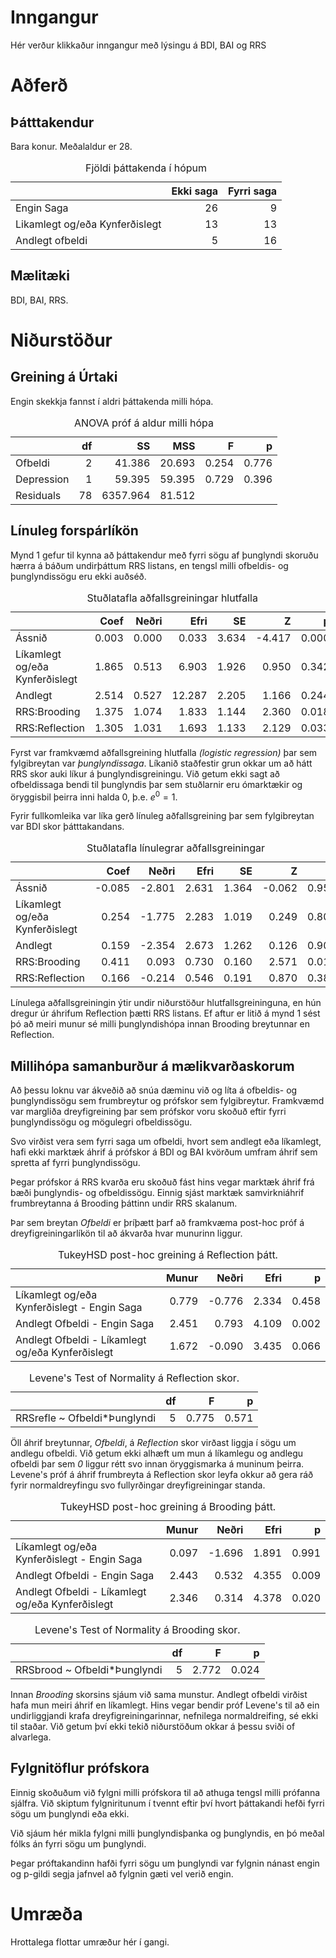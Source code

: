 





Inngangur
=========

Hér verður klikkaður inngangur með lýsingu á BDI, BAI og RRS

Aðferð
======

Þátttakendur
------------

Bara konur. Meðalaldur er 28.

<table>
<caption>Fjöldi þáttakenda í hópum</caption>
<thead>
<tr class="header">
<th></th>
<th align="right">Ekki saga</th>
<th align="right">Fyrri saga</th>
</tr>
</thead>
<tbody>
<tr class="odd">
<td>Engin Saga</td>
<td align="right">26</td>
<td align="right">9</td>
</tr>
<tr class="even">
<td>Likamlegt og/eða Kynferðislegt</td>
<td align="right">13</td>
<td align="right">13</td>
</tr>
<tr class="odd">
<td>Andlegt ofbeldi</td>
<td align="right">5</td>
<td align="right">16</td>
</tr>
</tbody>
</table>

Mælitæki
--------

BDI, BAI, RRS.

Niðurstöður
===========

Greining á Úrtaki
-----------------

Engin skekkja fannst í aldri þáttakenda milli hópa.

<table>
<caption>ANOVA próf á aldur milli hópa</caption>
<thead>
<tr class="header">
<th></th>
<th align="right">df</th>
<th align="right">SS</th>
<th align="right">MSS</th>
<th align="right">F</th>
<th align="right">p</th>
</tr>
</thead>
<tbody>
<tr class="odd">
<td>Ofbeldi</td>
<td align="right">2</td>
<td align="right">41.386</td>
<td align="right">20.693</td>
<td align="right">0.254</td>
<td align="right">0.776</td>
</tr>
<tr class="even">
<td>Depression</td>
<td align="right">1</td>
<td align="right">59.395</td>
<td align="right">59.395</td>
<td align="right">0.729</td>
<td align="right">0.396</td>
</tr>
<tr class="odd">
<td>Residuals</td>
<td align="right">78</td>
<td align="right">6357.964</td>
<td align="right">81.512</td>
<td align="right"></td>
<td align="right"></td>
</tr>
</tbody>
</table>

Línuleg forspárlíkön
--------------------

Mynd 1 gefur til kynna að þáttakendur með fyrri sögu af þunglyndi
skoruðu hærra á báðum undirþáttum RRS listans, en tengsl milli ofbeldis-
og þunglyndissögu eru ekki auðséð.

<table>
<caption>Stuðlatafla aðfallsgreiningar hlutfalla</caption>
<thead>
<tr class="header">
<th></th>
<th align="right">Coef</th>
<th align="right">Neðri</th>
<th align="right">Efri</th>
<th align="right">SE</th>
<th align="right">Z</th>
<th align="right">p</th>
</tr>
</thead>
<tbody>
<tr class="odd">
<td>Ássnið</td>
<td align="right">0.003</td>
<td align="right">0.000</td>
<td align="right">0.033</td>
<td align="right">3.634</td>
<td align="right">-4.417</td>
<td align="right">0.000</td>
</tr>
<tr class="even">
<td>Líkamlegt og/eða Kynferðislegt</td>
<td align="right">1.865</td>
<td align="right">0.513</td>
<td align="right">6.903</td>
<td align="right">1.926</td>
<td align="right">0.950</td>
<td align="right">0.342</td>
</tr>
<tr class="odd">
<td>Andlegt</td>
<td align="right">2.514</td>
<td align="right">0.527</td>
<td align="right">12.287</td>
<td align="right">2.205</td>
<td align="right">1.166</td>
<td align="right">0.244</td>
</tr>
<tr class="even">
<td>RRS:Brooding</td>
<td align="right">1.375</td>
<td align="right">1.074</td>
<td align="right">1.833</td>
<td align="right">1.144</td>
<td align="right">2.360</td>
<td align="right">0.018</td>
</tr>
<tr class="odd">
<td>RRS:Reflection</td>
<td align="right">1.305</td>
<td align="right">1.031</td>
<td align="right">1.693</td>
<td align="right">1.133</td>
<td align="right">2.129</td>
<td align="right">0.033</td>
</tr>
</tbody>
</table>

Fyrst var framkvæmd aðfallsgreining hlutfalla *(logistic regression)*
þar sem fylgibreytan var *þunglyndissaga*. Líkanið staðfestir grun okkar
um að hátt RRS skor auki líkur á þunglyndisgreiningu. Við getum ekki
sagt að ofbeldissaga bendi til þunglyndis þar sem stuðlarnir eru
ómarktækir og öryggisbil þeirra inni halda 0, þ.e. *e*<sup>0</sup> = 1.

Fyrir fullkomleika var líka gerð línuleg aðfallsgreining þar sem
fylgibreytan var BDI skor þátttakandans.

<table>
<caption>Stuðlatafla línulegrar aðfallsgreiningar</caption>
<thead>
<tr class="header">
<th></th>
<th align="right">Coef</th>
<th align="right">Neðri</th>
<th align="right">Efri</th>
<th align="right">SE</th>
<th align="right">Z</th>
<th align="right">p</th>
</tr>
</thead>
<tbody>
<tr class="odd">
<td>Ássnið</td>
<td align="right">-0.085</td>
<td align="right">-2.801</td>
<td align="right">2.631</td>
<td align="right">1.364</td>
<td align="right">-0.062</td>
<td align="right">0.951</td>
</tr>
<tr class="even">
<td>Líkamlegt og/eða Kynferðislegt</td>
<td align="right">0.254</td>
<td align="right">-1.775</td>
<td align="right">2.283</td>
<td align="right">1.019</td>
<td align="right">0.249</td>
<td align="right">0.804</td>
</tr>
<tr class="odd">
<td>Andlegt</td>
<td align="right">0.159</td>
<td align="right">-2.354</td>
<td align="right">2.673</td>
<td align="right">1.262</td>
<td align="right">0.126</td>
<td align="right">0.900</td>
</tr>
<tr class="even">
<td>RRS:Brooding</td>
<td align="right">0.411</td>
<td align="right">0.093</td>
<td align="right">0.730</td>
<td align="right">0.160</td>
<td align="right">2.571</td>
<td align="right">0.012</td>
</tr>
<tr class="odd">
<td>RRS:Reflection</td>
<td align="right">0.166</td>
<td align="right">-0.214</td>
<td align="right">0.546</td>
<td align="right">0.191</td>
<td align="right">0.870</td>
<td align="right">0.387</td>
</tr>
</tbody>
</table>

Línulega aðfallsgreiningin ýtir undir niðurstöður hlutfallsgreininguna,
en hún dregur úr áhrifum Reflection þætti RRS listans. Ef aftur er litið
á mynd 1 sést þó að meiri munur sé milli þunglyndishópa innan Brooding
breytunnar en Reflection.

Millihópa samanburður á mælikvarðaskorum
----------------------------------------

Að þessu loknu var ákveðið að snúa dæminu við og líta á ofbeldis- og
þunglyndissögu sem frumbreytur og prófskor sem fylgibreytur. Framkvæmd
var margliða dreyfigreining þar sem prófskor voru skoðuð eftir fyrri
þunglyndissögu og mögulegri ofbeldissögu.

Svo virðist vera sem fyrri saga um ofbeldi, hvort sem andlegt eða
líkamlegt, hafi ekki marktæk áhrif á prófskor á BDI og BAI kvörðum
umfram áhrif sem spretta af fyrri þunglyndissögu.

Þegar prófskor á RRS kvarða eru skoðuð fást hins vegar marktæk áhrif frá
bæði þunglyndis- og ofbeldissögu. Einnig sjást marktæk samvirkniáhrif
frumbreytanna á Brooding þáttinn undir RRS skalanum.

Þar sem breytan *Ofbeldi* er þríþætt þarf að framkvæma post-hoc próf á
dreyfigreiningarlíkön til að ákvarða hvar munurinn liggur.

<table>
<caption>TukeyHSD post-hoc greining á Reflection þátt.</caption>
<thead>
<tr class="header">
<th></th>
<th align="right">Munur</th>
<th align="right">Neðri</th>
<th align="right">Efri</th>
<th align="right">p</th>
</tr>
</thead>
<tbody>
<tr class="odd">
<td>Líkamlegt og/eða Kynferðislegt - Engin Saga</td>
<td align="right">0.779</td>
<td align="right">-0.776</td>
<td align="right">2.334</td>
<td align="right">0.458</td>
</tr>
<tr class="even">
<td>Andlegt Ofbeldi - Engin Saga</td>
<td align="right">2.451</td>
<td align="right">0.793</td>
<td align="right">4.109</td>
<td align="right">0.002</td>
</tr>
<tr class="odd">
<td>Andlegt Ofbeldi - Líkamlegt og/eða Kynferðislegt</td>
<td align="right">1.672</td>
<td align="right">-0.090</td>
<td align="right">3.435</td>
<td align="right">0.066</td>
</tr>
</tbody>
</table>

<table>
<caption>Levene's Test of Normality á Reflection skor.</caption>
<thead>
<tr class="header">
<th></th>
<th align="right">df</th>
<th align="right">F</th>
<th align="right">p</th>
</tr>
</thead>
<tbody>
<tr class="odd">
<td>RRSrefle ~ Ofbeldi*Þunglyndi</td>
<td align="right">5</td>
<td align="right">0.775</td>
<td align="right">0.571</td>
</tr>
</tbody>
</table>

Öll áhrif breytunnar, *Ofbeldi*, á *Reflection* skor virðast liggja í
sögu um andlegu ofbeldi. Við getum ekki alhæft um mun á líkamlegu og
andlegu ofbeldi þar sem *0* liggur rétt svo innan öryggismarka á muninum
þeirra. Levene's próf á áhrif frumbreyta á Reflection skor leyfa okkur
að gera ráð fyrir normaldreyfingu svo fullyrðingar dreyfigreiningar
standa.

<table>
<caption>TukeyHSD post-hoc greining á Brooding þátt.</caption>
<thead>
<tr class="header">
<th></th>
<th align="right">Munur</th>
<th align="right">Neðri</th>
<th align="right">Efri</th>
<th align="right">p</th>
</tr>
</thead>
<tbody>
<tr class="odd">
<td>Líkamlegt og/eða Kynferðislegt - Engin Saga</td>
<td align="right">0.097</td>
<td align="right">-1.696</td>
<td align="right">1.891</td>
<td align="right">0.991</td>
</tr>
<tr class="even">
<td>Andlegt Ofbeldi - Engin Saga</td>
<td align="right">2.443</td>
<td align="right">0.532</td>
<td align="right">4.355</td>
<td align="right">0.009</td>
</tr>
<tr class="odd">
<td>Andlegt Ofbeldi - Líkamlegt og/eða Kynferðislegt</td>
<td align="right">2.346</td>
<td align="right">0.314</td>
<td align="right">4.378</td>
<td align="right">0.020</td>
</tr>
</tbody>
</table>

<table>
<caption>Levene's Test of Normality á Brooding skor.</caption>
<thead>
<tr class="header">
<th></th>
<th align="right">df</th>
<th align="right">F</th>
<th align="right">p</th>
</tr>
</thead>
<tbody>
<tr class="odd">
<td>RRSbrood ~ Ofbeldi*Þunglyndi</td>
<td align="right">5</td>
<td align="right">2.772</td>
<td align="right">0.024</td>
</tr>
</tbody>
</table>

Innan *Brooding* skorsins sjáum við sama munstur. Andlegt ofbeldi
virðist hafa mun meiri áhrif en líkamlegt. Hins vegar bendir próf
Levene's til að ein undirliggjandi krafa dreyfigreiningarinnar,
nefnilega normaldreifing, sé ekki til staðar. Við getum því ekki tekið
niðurstöðum okkar á þessu sviði of alvarlega.

Fylgnitöflur prófskora
----------------------

Einnig skoðuðum við fylgni milli prófskora til að athuga tengsl milli
prófanna sjálfra. Við skiptum fylgniritunum í tvennt eftir því hvort
þáttakandi hefði fyrri sögu um þunglyndi eða ekki.

Við sjáum hér mikla fylgni milli þunglyndisþanka og þunglyndis, en þó
meðal fólks án fyrri sögu um þunglyndi.

Þegar próftakandinn hafði fyrri sögu um þunglyndi var fylgnin nánast
engin og p-gildi segja jafnvel að fylgnin gæti vel verið engin.

Umræða
======

Hrottalega flottar umræður hér í gangi.
